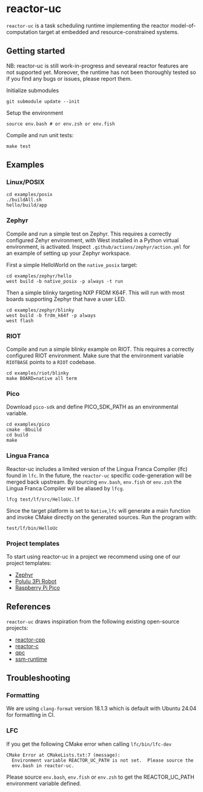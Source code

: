 # reactor-uc

`reactor-uc` is a task scheduling runtime implementing the reactor
model-of-computation target at embedded and resource-constrained systems.

## Getting started

NB: reactor-uc is still work-in-progress and sevearal reactor features are not supported
yet. Moreover, the runtime has not been thoroughly tested so if you find any bugs or issues, please report them.


Initialize submodules

```shell
git submodule update --init
```

Setup the environment

```shell
source env.bash # or env.zsh or env.fish 
```

Compile and run unit tests:

```shell
make test
```

## Examples

### Linux/POSIX

```shell
cd examples/posix
./buildAll.sh
hello/build/app
```

### Zephyr
Compile and run a simple test on Zephyr. This requires a correctly configured
Zehyr environment, with West installed in a Python virtual environment, is
activated. Inspect `.github/actions/zephyr/action.yml` for an example of setting up your Zephyr workspace. 

First a simple HelloWorld on the `native_posix` target:
```shell
cd examples/zephyr/hello
west build -b native_posix -p always -t run
```

Then a simple blinky targeting NXP FRDM K64F. This will run with most boards supporting Zephyr that have a user LED.
```shell
cd examples/zephyr/blinky
west build -b frdm_k64f -p always
west flash
```

### RIOT
Compile and run a simple blinky example on RIOT.
This requires a correctly configured RIOT environment.
Make sure that the environment variable `RIOTBASE` points to a `RIOT` codebase.

```shell
cd examples/riot/blinky
make BOARD=native all term
```

### Pico
Download `pico-sdk` and define PICO_SDK_PATH as an environmental variable.

```shell
cd examples/pico
cmake -Bbuild
cd build
make
```

### Lingua Franca
Reactor-uc includes a limited version of the Lingua Franca Compiler (lfc) found in `lfc`. In the future, the
`reactor-uc` specific code-generation will be merged back upstream. By sourcing `env.bash`, `env.fish` or `env.zsh` the
Lingua Franca Compiler will be aliased by `lfcg`.

```shell
lfcg test/lf/src/HelloUc.lf
```

Since the target platform is set to `Native`,`lfc` will generate a main function and invoke CMake directly on the
generated sources. Run the program with:

```shell
test/lf/bin/HelloUc
```

### Project templates
To start using reactor-uc in a project we recommend using one of our project templates:
- [Zephyr](https://github.com/lf-lang/lf-west-template/tree/reactor-uc)
- [Polulu 3Pi Robot](https://github.com/lf-lang/lf-3pi-template/tree/reactor-uc)
- [Raspberry Pi Pico](https://github.com/lf-lang/lf-pico-template/tree/reactor-uc)


## References

`reactor-uc` draws inspiration from the following existing open-source projects:

- [reactor-cpp](https://github.com/lf-lang/reactor-cpp)
- [reactor-c](https://github.com/lf-lang/reactor-c)
- [qpc](https://github.com/QuantumLeaps/qpc)
- [ssm-runtime](https://github.com/QuantumLeaps/qpc)

## Troubleshooting

### Formatting

We are using `clang-format` version 18.1.3 which is default with Ubuntu 24.04 for formatting in CI.

### LFC

If you get the following CMake error when calling `lfc/bin/lfc-dev`

```
CMake Error at CMakeLists.txt:7 (message):
  Environment variable REACTOR_UC_PATH is not set.  Please source the
  env.bash in reactor-uc.
```

Please source `env.bash`, `env.fish` or `env.zsh` to get the REACTOR_UC_PATH environment variable defined.
